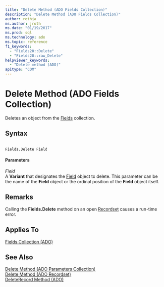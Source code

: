 ```yaml
---
title: "Delete Method (ADO Fields Collection)"
description: "Delete Method (ADO Fields Collection)"
author: rothja
ms.author: jroth
ms.date: "01/19/2017"
ms.prod: sql
ms.technology: ado
ms.topic: reference
f1_keywords:
  - "Fields20::Delete"
  - "Fields20::raw_Delete"
helpviewer_keywords:
  - "Delete method [ADO]"
apitype: "COM"
---
```

# Delete Method (ADO Fields Collection)
Deletes an object from the [Fields](../../../ado/reference/ado-api/fields-collection-ado.md) collection.  
  
## Syntax  
  
```  
  
Fields.Delete Field  
```  
  
#### Parameters  
 *Field*  
 A **Variant** that designates the [Field](../../../ado/reference/ado-api/field-object.md) object to delete. This parameter can be the name of the **Field** object or the ordinal position of the **Field** object itself.  
  
## Remarks  
 Calling the **Fields.Delete** method on an open [Recordset](../../../ado/reference/ado-api/recordset-object-ado.md) causes a run-time error.  
  
## Applies To  
 [Fields Collection (ADO)](../../../ado/reference/ado-api/fields-collection-ado.md)  
  
## See Also  
 [Delete Method (ADO Parameters Collection)](../../../ado/reference/ado-api/delete-method-ado-parameters-collection.md)   
 [Delete Method (ADO Recordset)](../../../ado/reference/ado-api/delete-method-ado-recordset.md)   
 [DeleteRecord Method (ADO)](../../../ado/reference/ado-api/deleterecord-method-ado.md)
